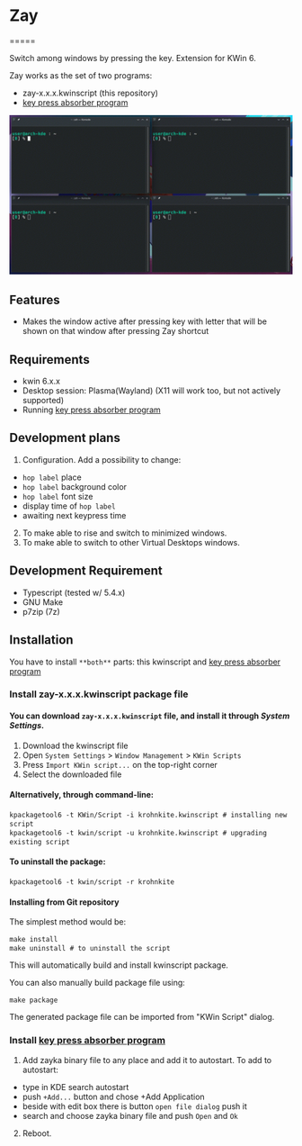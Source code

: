 # Zay

=====

Switch among windows by pressing the key. Extension for KWin 6.

Zay works as the set of two programs:

- zay-x.x.x.kwinscript (this repository)
- [key press absorber program]

[key press absorber program]: (https://github.com/anametologin/zayka)

![screenshot](img/zay.gif)

## Features

- Makes the window active after pressing key with letter that will be shown on that window after pressing Zay shortcut

## Requirements

- kwin 6.x.x
- Desktop session: Plasma(Wayland) (X11 will work too, but not actively supported)
- Running [key press absorber program]

## Development plans

1. Configuration. Add a possibility to change:

- `hop label` place
- `hop label` background color
- `hop label` font size
- display time of `hop label`
- awaiting next keypress time

2. To make able to rise and switch to minimized windows.
3. To make able to switch to other Virtual Desktops windows.

## Development Requirement

- Typescript (tested w/ 5.4.x)
- GNU Make
- p7zip (7z)

## Installation

You have to install `**both**` parts: this kwinscript and [key press absorber program]

### Install zay-x.x.x.kwinscript package file

#### You can download `zay-x.x.x.kwinscript` file, and install it through _System Settings_.

1.  Download the kwinscript file
2.  Open `System Settings` > `Window Management` > `KWin Scripts`
3.  Press `Import KWin script...` on the top-right corner
4.  Select the downloaded file

#### Alternatively, through command-line:

    kpackagetool6 -t KWin/Script -i krohnkite.kwinscript # installing new script
    kpackagetool6 -t kwin/script -u krohnkite.kwinscript # upgrading existing script

#### To uninstall the package:

```
kpackagetool6 -t kwin/script -r krohnkite
```

#### Installing from Git repository

The simplest method would be:

    make install
    make uninstall # to uninstall the script

This will automatically build and install kwinscript package.

You can also manually build package file using:

    make package

The generated package file can be imported from "KWin Script" dialog.

### Install [key press absorber program]

1. Add zayka binary file to any place and add it to autostart.
   To add to autostart:

- type in KDE search autostart
- push `+Add...` button and chose +Add Application
- beside with edit box there is button `open file dialog` push it
- search and choose zayka binary file and push `Open` and `Ok`

2. Reboot.
